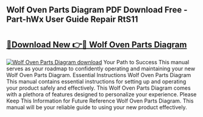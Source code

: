 ## Wolf Oven Parts Diagram PDF Download Free - Part-hWx User Guide Repair RtS11

# <h2><a href="http://dfjk09.blite.top/?on=Wolf+Oven+Parts+Diagram">🔗Download New 👉🔴 Wolf Oven Parts Diagram</a></h2>

[![Wolf Oven Parts Diagram download](https://i.imgur.com/lujVjoI.png)](http://dfjk09.blite.top/?on=Wolf+Oven+Parts+Diagram)
Your Path to Success This manual serves as your roadmap to confidently operating and maintaining your new Wolf Oven Parts Diagram. Essential Instructions Wolf Oven Parts Diagram This manual contains essential instructions for setting up and operating your product safely and effectively. This Wolf Oven Parts Diagram comes with a plethora of features designed to personalize your experience. Please Keep This Information for Future Reference Wolf Oven Parts Diagram. This manual will be your reliable guide to using your new product effectively.
